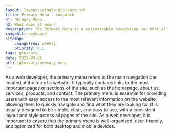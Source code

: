 ```yaml
--- 
layout: layouts/single-glossary.njk
title: Primary Menu - Loopdash
h1: Primary Menu
h2: What does it mean?
description: The Primary Menu is a customizable navigation bar that allows users to easily access important pages and content on a WordPress website.
imageAlt: keyboard
sitemap:
	changefreq: weekly
	priority: 0.5
tags: glossary
date: 2023-03-06
url: /glossary/primary menu
---
```


As a web developer, the primary menu refers to the main navigation bar located at the top of a website. It typically contains links to the most important pages or sections of the site, such as the homepage, about us, services, products, and contact. The primary menu is essential for providing users with easy access to the most relevant information on the website, allowing them to quickly navigate and find what they are looking for. It is usually designed to be simple, clear, and easy to use, with a consistent layout and style across all pages of the site. As a web developer, it is important to ensure that the primary menu is well-organized, user-friendly, and optimized for both desktop and mobile devices.
